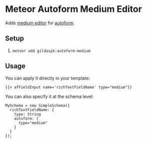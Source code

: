 Meteor Autoform Medium Editor
=========================

Adds [medium editor](https://github.com/CitizenKevin/meteor-medium-editor/)
for [autoform](https://github.com/aldeed/meteor-autoform).

## Setup

1. `meteor add gildaspk:autoform-medium`

## Usage
You can apply it directly in your template:

```
{{> afFieldInput name='richTextFieldName' type="medium"}}
```

You can also specify it at the schema level:
```
MySchema = new SimpleSchema({
  richTextFieldName: {
    type: String
    autoform: {
      type="medium"
    }
  }
});
```
